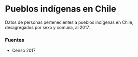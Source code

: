 
# Pueblos indígenas en Chile

Datos de personas pertenecientes a pueblos indígenas en Chile, desagregados por sexo y comuna, al 2017.

### Fuentes
- Censo 2017